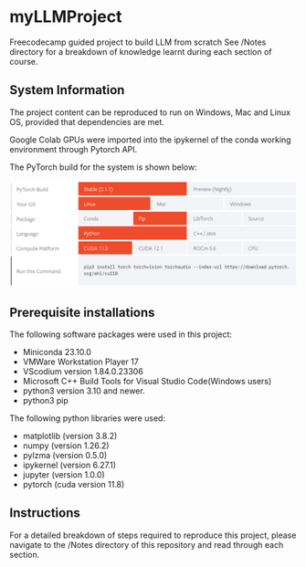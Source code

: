 # myLLMProject
Freecodecamp guided project to build LLM from scratch
See /Notes directory for a breakdown of knowledge learnt during each section of course.

## System Information
The project content can be reproduced to run on Windows, Mac and Linux OS, provided that dependencies are met.

Google Colab GPUs were imported into the ipykernel of the conda working environment through Pytorch API.

The PyTorch build for the system is shown below:

![Alt text](./img/screnshot_PyTorch_Build.png)

## Prerequisite installations
The following software packages were used in this project:
* Miniconda 23.10.0 
* VMWare Workstation Player 17
* VScodium version 1.84.0.23306
* Microsoft C++ Build Tools for Visual Studio Code(Windows users)
* python3 version 3.10 and newer.
* python3 pip

The following python libraries were used:
* matplotlib (version 3.8.2)
* numpy (version 1.26.2)
* pylzma (version 0.5.0)
* ipykernel (version 6.27.1)
* jupyter (version 1.0.0)
* pytorch (cuda version 11.8)

## Instructions
For a detailed breakdown of steps required to reproduce this project, please navigate to the /Notes directory of this repository and read through each section.



